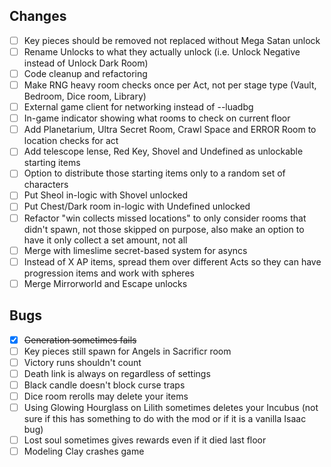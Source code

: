 ## Changes
- [ ] Key pieces should be removed not replaced without Mega Satan unlock
- [ ] Rename Unlocks to what they actually unlock (i.e. Unlock Negative instead of Unlock Dark Room)
- [ ] Code cleanup and refactoring
- [ ] Make RNG heavy room checks once per Act, not per stage type (Vault, Bedroom, Dice room, Library)
- [ ] External game client for networking instead of --luadbg
- [ ] In-game indicator showing what rooms to check on current floor
- [ ] Add Planetarium, Ultra Secret Room, Crawl Space and ERROR Room to location checks for act
- [ ] Add telescope lense, Red Key, Shovel and Undefined as unlockable starting items
- [ ] Option to distribute those starting items only to a random set of characters
- [ ] Put Sheol in-logic with Shovel unlocked
- [ ] Put Chest/Dark room in-logic with Undefined unlocked
- [ ] Refactor "win collects missed locations" to only consider rooms that didn't spawn, not those skipped on purpose, also make an option to have it only collect a set amount, not all
- [ ] Merge with limeslime secret-based system for asyncs
- [ ] Instead of X AP items, spread them over different Acts so they can have progression items and work with spheres
- [ ] Merge Mirrorworld and Escape unlocks

## Bugs
- [x] ~~Generation sometimes fails~~
- [ ] Key pieces still spawn for Angels in Sacrificr room
- [ ] Victory runs shouldn't count
- [ ] Death link is always on regardless of settings
- [ ] Black candle doesn't block curse traps
- [ ] Dice room rerolls may delete your items
- [ ] Using Glowing Hourglass on Lilith sometimes deletes your Incubus (not sure if this has something to do with the mod or if it is a vanilla Isaac bug)
- [ ] Lost soul sometimes gives rewards even if it died last floor
- [ ] Modeling Clay crashes game
